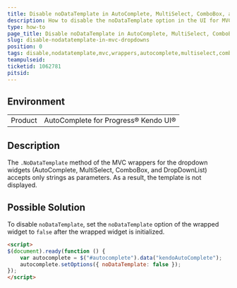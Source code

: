 ```yaml
---
title: Disable noDataTemplate in AutoComplete, MultiSelect, ComboBox, and DropDownList for MVC
description: How to disable the noDataTemplate option in the UI for MVC AutoComplete, MultiSelect, ComboBox, and DropDownList wrappers.
type: how-to
page_title: Disable noDataTemplate in AutoComplete, MultiSelect, ComboBox or DropDownList for MVC
slug: disable-nodatatemplate-in-mvc-dropdowns
position: 0
tags: disable,nodatatemplate,mvc,wrappers,autocomplete,multiselect,combobox,dropdownlist
teampulseid:
ticketid: 1062781
pitsid:
---
```


## Environment

<table>
 <tr>
  <td>Product</td>
  <td>AutoComplete for Progress® Kendo UI®</td>
 </tr>
</table>

## Description

The `.NoDataTemplate` method of the MVC wrappers for the dropdown widgets (AutoComplete, MultiSelect, ComboBox, and DropDownList) accepts only strings as parameters. As a result, the template is not displayed.

## Possible Solution

To disable `noDataTemplate`, set the `noDataTemplate` option of the wrapped widget to `false` after the wrapped widget is initialized.

```html
<script>
$(document).ready(function () {
    var autocomplete = $("#autocomplete").data("kendoAutoComplete");
    autocomplete.setOptions({ noDataTemplate: false });
});
</script>
```
